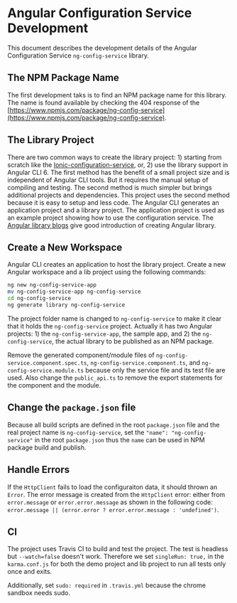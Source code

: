 # Angular Configuration Service Development

This document describes the development details of the Angular Configuration Service `ng-config-service` library.

## The NPM Package Name

The first development taks is to find an NPM package name for this library. The name is found available by checking the 404 response of the [https://www.npmjs.com/package/ng-config-service](https://www.npmjs.com/package/ng-config-service).

## The Library Project

There are two common ways to create the library project: 1) starting from scratch like the [Ionic-configuration-service](ionic-configuration-service), or, 2) use the library support in Angular CLI 6. The first method has the benefit of a small project size and is independent of Angular CLI tools. But it requires the manual setup of compiling and testing. The second method is much simpler but brings additional projects and dependencies. This project uses the second method because it is easy to setup and less code. The Angular CLI generates an application project and a library project. The application project is used as an example project showing how to use the configuration service. The [Angular library blogs](angular-library-series) give good introduction of creating Angular library.

## Create a New Workspace

Angular CLI creates an application to host the library project. Create a new Angular workspace and a lib project using the following commands:

```sh
ng new ng-config-service-app
mv ng-config-service-app ng-config-service
cd ng-config-service
ng generate library ng-config-service
```

The project folder name is changed to `ng-config-service` to make it clear that it holds the `ng-config-service` project. Actually it has two Angular projects: 1) the `ng-config-service-app`, the sample app, and 2) the `ng-config-service`, the actual library to be published as an NPM package.

Remove the generated component/module files of `ng-config-service.component.spec.ts`, `ng-config-service.component.ts`, and `ng-config-service.module.ts` because only the service file and its test file are used. Also change the `public_api.ts` to remove the export statements for the component and the module.

## Change the `package.json` file

Because all build scripts are defined in the root `package.json` file and the real project name is `ng-config-service`, set the `"name": "ng-config-service"` in the root `package.json` thus the `name` can be used in NPM package build and publish.

## Handle Errors

If the `HttpClient` fails to load the configuraiton data, it should thrown an `Error`. The error message is created from the `HttpClient` error: either from `error.message` or `error.error.message` as shown in the following code: `error.message || (error.error ? error.error.message : 'undefined')`.

## CI

The project uses Travis CI to build and test the project. The test is headless but `--watch=false` doesn't work. Therefore we set `singleRun: true,` in the `karma.conf.js` for both the demo project and lib project to run all tests only once and exits.

Additionally, set `sudo: required` in `.travis.yml` because the chrome sandbox needs sudo.

[ionic-configuration-service]: https://github.com/Ritzlgrmft/ionic-configuration-service
[angular-library-series]: https://blog.angularindepth.com/the-angular-library-series-publishing-ce24bb673275
[ng-config]: https://github.com/BizAppFramework/ng-config
[ngx-config]: https://github.com/fulls1z3/ngx-config
[ng-config-service]: https://github.com/cntehang/ng-config-service
